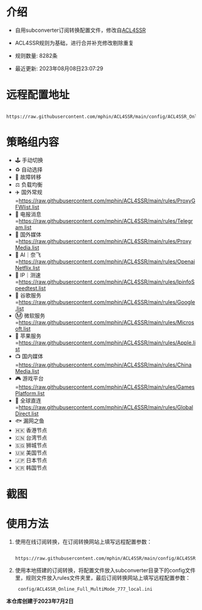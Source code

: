 # 介绍
* 自用subconverter订阅转换配置文件，修改自[ACL4SSR](https://github.com/ACL4SSR/ACL4SSR/)  
* ACL4SSR规则为基础，进行合并补充修改剔除重复  
        
* 规则数量: 8282条
* 最近更新: 2023年08月08日23:07:29
# 远程配置地址
        https://raw.githubusercontent.com/mphin/ACL4SSR/main/config/ACL4SSR_Online_Full_MultiMode_777.ini
# 策略组内容
* 🕹 手动切换
* ♻️ 自动选择
* 🚧 故障转移
* ⚖️ 负载均衡
* ✈️ 国外常规=https://raw.githubusercontent.com/mphin/ACL4SSR/main/rules/ProxyGFWlist.list
* 📲 电报消息=https://raw.githubusercontent.com/mphin/ACL4SSR/main/rules/Telegram.list
* 🎥 国外媒体=https://raw.githubusercontent.com/mphin/ACL4SSR/main/rules/ProxyMedia.list
* 🤖 AI｜奈飞=https://raw.githubusercontent.com/mphin/ACL4SSR/main/rules/OpenaiNetflix.list
* 📡 IP｜测速=https://raw.githubusercontent.com/mphin/ACL4SSR/main/rules/IpinfoSpeedtest.list
* 📢 谷歌服务=https://raw.githubusercontent.com/mphin/ACL4SSR/main/rules/Google.list
* Ⓜ️ 微软服务=https://raw.githubusercontent.com/mphin/ACL4SSR/main/rules/Microsoft.list
* 🍎 苹果服务=https://raw.githubusercontent.com/mphin/ACL4SSR/main/rules/Apple.list
* 📺 国内媒体=https://raw.githubusercontent.com/mphin/ACL4SSR/main/rules/ChinaMedia.list
* 🎮 游戏平台=https://raw.githubusercontent.com/mphin/ACL4SSR/main/rules/GamesPlatform.list
* 🎯 全球直连=https://raw.githubusercontent.com/mphin/ACL4SSR/main/rules/GlobalDirect.list
* 🐟 漏网之鱼
* 🇭🇰 香港节点
* 🇨🇳 台湾节点
* 🇸🇬 狮城节点
* 🇺🇲 美国节点
* 🇯🇵 日本节点
* 🇰🇷 韩国节点
  
# 截图

# 使用方法
1. 使用在线订阅转换，在订阅转换网站上填写远程配置参数：
   
        https://raw.githubusercontent.com/mphin/ACL4SSR/main/config/ACL4SSR_Online_Full_MultiMode_777.ini
1. 使用本地搭建的订阅转换，将配置文件放入subconverter目录下的config文件里，规则文件放入rules文件夹里，最后订阅转换网站上填写远程配置参数：
 
        config/ACL4SSR_Online_Full_MultiMode_777_local.ini
    




        
**本仓库创建于2023年7月2日**
